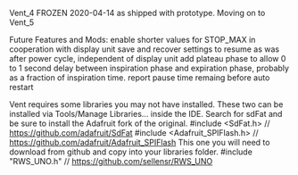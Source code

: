 Vent_4 FROZEN 2020-04-14 as shipped with prototype. Moving on to Vent_5

  Future Features and Mods:
    enable shorter values for STOP_MAX in cooperation with display unit
    save and recover settings to resume as was after power cycle, independent of display unit
    add plateau phase to allow 0 to 1 second delay between inspiration phase and expiration phase, probably as a fraction of inspiration time.
    report pause time remaing before auto restart

  Vent requires some libraries you may not have installed. These two can be installed
  via Tools/Manage Libraries... inside the IDE. Search for sdFat and be sure to install
  the Adafruit fork of the original. 
  #include <SdFat.h>                // https://github.com/adafruit/SdFat
  #include <Adafruit_SPIFlash.h>    // https://github.com/adafruit/Adafruit_SPIFlash
  This one you will need to download from github and copy into your libraries folder.
  #include "RWS_UNO.h"    // https://github.com/sellensr/RWS_UNO


